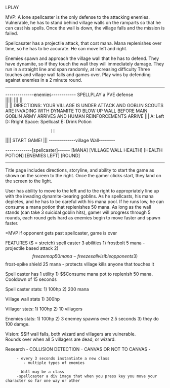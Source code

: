 LPLAY

MVP:
A lone spellcaster is the only defense to the attacking enemies.  Vulnerable, he has to stand behind village walls on the ramparts
so that he can cast his spells.  Once the wall is down, the village falls and the mission is failed.

Spellcasater has a projectile attack, that cost mana.  Mana replenishes over time, so he has to be accurate. He can move left and right.

Enemies spawn and approach the village wall that he has to defend. They have dynamite, so if they touch the wall they will immediately damage. They run in a straight line and span randomly, at increasing difficulty
Three touches and village wall falls and games over.  Play wins by defending against enemies in a 2 minute round.

---------------------------------------------------------------------------------------------------------------------
	
--------------enemies------------									SPELLPLAY
										  				 a PVE defense	
|||||
			|||		||			
|| 
			||				    	DIRECTIONS: YOUR VILLAGE IS UNDER ATTACK AND GOBLIN SCOUTS ARE INVADING WITH DYNAMITE TO 								BLOW UP WALL BEFORE MAIN GOBLIN ARMY ARRIVES AND HUMAN REINFORCEMENTS ARRIVE
			|||
												A: Left D: Rright Space: Spellcast E: Drink Potion

						||

||||															START GAME!
				|||
-------------village Wall--------
						
-------------[spellcaster]------
[MANA] [VILLAGE WALL HEALTH] [HEALTH POTION]
		[ENEMIES LEFT] [ROUND]




---------------------------------------------------------------------------------------------------------------------


Title page includes directions, storyline, and ability to start the game as shown on the screen to the right.  Once the gamer clicks start, they land on the screen to the light.

User has ability to move to the left and to the right to appropriately line up with the invading dynamite-bearing goblins.  As he spellcasts, his mana depletes, and he has to be careful with his mana pool.  If he runs low, he can consume a mana potion that replenishes 50 mana. As long as the wall stands (can take 3 suicidal goblin hits), gamer will progress through 5 rounds, each round gets hard as enemies begin to move faster and spawn faster.



=MVP if opponent gets past spellcaster, game is over 


FEATURES ($ = stretch)
spell caster 3 abilities 
	1) frostbolt 5 mana - projectile based attack
	2) $$freeze map 50 mana - freezes all visible opponents
	3) $$frost-spike  shield 25 mana - protects village kills anyone that touches it

Spell caster has 1 utility
	1) $$Consume mana pot to replenish 50 mana.  Cooldown of 15 seconds

Spell caster stats:
	1) 100hp
	2) 200 mana

Village wall stats
	1) 300hp

Villager stats:
	1) 100hp
	2) 10 villagers

Enemies stats:
	1) 100hp
	2) 3 enemey spawns ever 2.5 seconds
	3) they do 100 damge.

Vision:
 $$If wall falls, both wizard and villagers are vulnerable.  
Rounds over when all 5 villagers are dead, or wizard.



Research - COLLISION DETECTION
		 - CANVAS OR NOT TO CANVAS
		 - 

		 - every 3 seconds instantiate a new class 
		 	- multiple types of enemies

		 - Wall may be a class
		 -spellcaster a div image that when you press key you move your character so far one way or other

